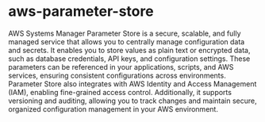 # aws-parameter-store

AWS Systems Manager Parameter Store is a secure, scalable, and fully managed service that allows you to centrally manage
configuration data and secrets. It enables you to store values as plain text or encrypted data, such as database credentials,
API keys, and configuration settings. These parameters can be referenced in your applications, scripts, and AWS services, 
ensuring consistent configurations across environments. Parameter Store also integrates with AWS Identity and Access 
Management (IAM), enabling fine-grained access control. Additionally, it supports versioning and auditing, allowing you 
to track changes and maintain secure, organized configuration management in your AWS environment.
